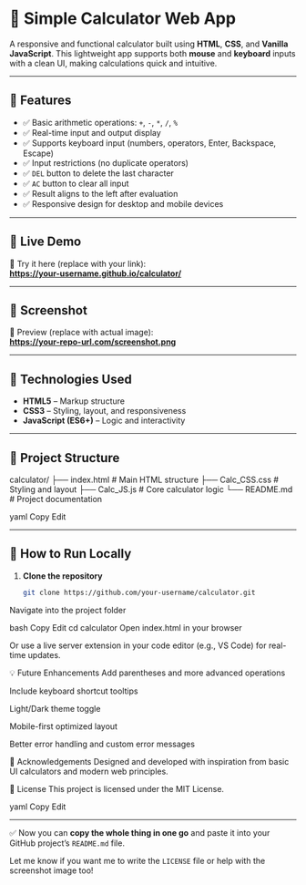 # 🧮 Simple Calculator Web App

A responsive and functional calculator built using **HTML**, **CSS**, and **Vanilla JavaScript**. This lightweight app supports both **mouse** and **keyboard** inputs with a clean UI, making calculations quick and intuitive.

---

## 🌟 Features

- ✅ Basic arithmetic operations: `+`, `-`, `*`, `/`, `%`
- ✅ Real-time input and output display
- ✅ Supports keyboard input (numbers, operators, Enter, Backspace, Escape)
- ✅ Input restrictions (no duplicate operators)
- ✅ `DEL` button to delete the last character
- ✅ `AC` button to clear all input
- ✅ Result aligns to the left after evaluation
- ✅ Responsive design for desktop and mobile devices

---

## 🚀 Live Demo

🔗 Try it here (replace with your link):  
**https://your-username.github.io/calculator/**

---

## 📸 Screenshot

🔗 Preview (replace with actual image):  
**https://your-repo-url.com/screenshot.png**

---

## 🧩 Technologies Used

- **HTML5** – Markup structure  
- **CSS3** – Styling, layout, and responsiveness  
- **JavaScript (ES6+)** – Logic and interactivity

---

## 📁 Project Structure

calculator/
├── index.html # Main HTML structure
├── Calc_CSS.css # Styling and layout
├── Calc_JS.js # Core calculator logic
└── README.md # Project documentation

yaml
Copy
Edit

---

## 🔧 How to Run Locally

1. **Clone the repository**
   ```bash
   git clone https://github.com/your-username/calculator.git
Navigate into the project folder

bash
Copy
Edit
cd calculator
Open index.html in your browser

Or use a live server extension in your code editor (e.g., VS Code) for real-time updates.

💡 Future Enhancements
Add parentheses and more advanced operations

Include keyboard shortcut tooltips

Light/Dark theme toggle

Mobile-first optimized layout

Better error handling and custom error messages

🙌 Acknowledgements
Designed and developed with inspiration from basic UI calculators and modern web principles.

📜 License
This project is licensed under the MIT License.

yaml
Copy
Edit

---

✅ Now you can **copy the whole thing in one go** and paste it into your GitHub project’s `README.md` file.

Let me know if you want me to write the `LICENSE` file or help with the screenshot image too!
